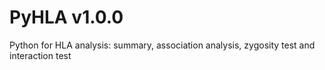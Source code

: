 # PyHLA v1.0.0
Python for HLA analysis: summary, association analysis, zygosity test and interaction test
